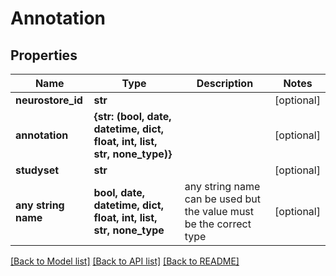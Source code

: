 # Annotation


## Properties
Name | Type | Description | Notes
------------ | ------------- | ------------- | -------------
**neurostore_id** | **str** |  | [optional] 
**annotation** | **{str: (bool, date, datetime, dict, float, int, list, str, none_type)}** |  | [optional] 
**studyset** | **str** |  | [optional] 
**any string name** | **bool, date, datetime, dict, float, int, list, str, none_type** | any string name can be used but the value must be the correct type | [optional]

[[Back to Model list]](../README.md#documentation-for-models) [[Back to API list]](../README.md#documentation-for-api-endpoints) [[Back to README]](../README.md)



